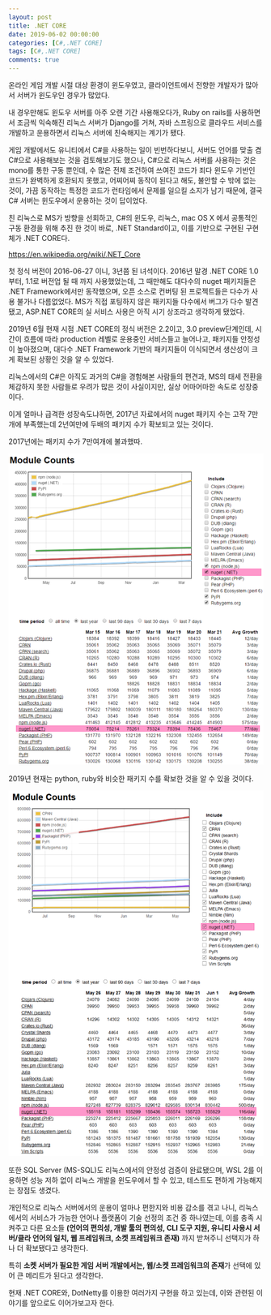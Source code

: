 ```yaml
---
layout: post
title: .NET CORE
date: 2019-06-02 00:00:00
categories: [C#,.NET CORE]
tags: [C#,.NET CORE]
comments: true
---
```


온라인 게임 개발 시절 대상 환경이 윈도우였고, 클라이언트에서 전향한 개발자가 많아서 서버가 윈도우인 경우가 많았다.

내 경우만해도 윈도우 서버를 아주 오랜 기간 사용해오다가, Ruby on rails를 사용하면서 조금씩 익숙해진 리눅스 서버가 Django를 거쳐, 자바 스프링으로 클라우드 서비스를 개발하고 운용하면서 리눅스 서버에 친숙해지는 계기가 됐다.

게임 개발에서도 유니티에서 C#을 사용하는 일이 빈번하다보니,  서버도 언어를 맞출 겸 C#으로 사용해보는 것을 검토해보기도 했으나, C#으로 리눅스 서버를 사용하는 것은 mono를 통한 구동 뿐인데, 수 많은 전제 조건하여 쓰여진 코드가 죄다 윈도우 기반인 코드가 완벽하게 호환되지 못했고, 어찌어찌 동작이 된다고 해도, 불안할 수 밖에 없는 것이, 가끔 동작하는 특정한 코드가 런타임에서 문제를 일으킬 소지가 남기 때문에, 결국 C# 서버는 윈도우에서 운용하는 것이 답이었다.

친 리눅스로 MS가 방향을 선회하고, C#의 윈도우, 리눅스, mac OS X 에서 공통적인 구동 환경을 위해 추진 한 것이 바로, .NET Standard이고, 이를 기반으로 구현된 구현체가 .NET CORE다.

<https://en.wikipedia.org/wiki/.NET_Core>

첫 정식 버전이 2016-06-27 이니, 3년쯤 된 녀석이다.
2016년 말경 .NET CORE 1.0부터, 1.1로 버전업 될 때 까지 사용했었는데, 그 때만해도 대다수의 nuget 패키지들은 .NET Framework에서만 동작했으며, 오픈 소스로 컨버팅 된 프로젝트들은 다수가 사용 불가나 다름없었다. MS가 직접 포팅하지 않은 패키지들 다수에서 버그가 다수 발견됐고, ASP.NET CORE의 실 서비스 사용은 아직 시기 상조라고 생각하게 됐었다.

2019년 6월 현재 시점 .NET CORE의 정식 버전은 2.2이고, 3.0 preview단계인데, 시간이 흐름에 따라 production 레벨로 운용중인 서비스들고 늘어나고, 패키지들 안정성이 높아졌으며, 대다수 .NET Framework 기반의 패키지들이 이식되면서 생산성이 크게 확보된 상황인 것을 알 수 있었다.

리눅스에서의 C#은 아직도 과거의 C#을 경험해본 사람들의 편견과, MS의 태세 전환을 체감하지 못한 사람들로 우려가 많은 것이 사실이지만, 실상 어마어마한 속도로 성장중이다.

이게 얼마나 급격한 성장속도냐하면, 2017년 자료에서의 nuget 패키지 수는 고작 7만개에 부족했는데 2년여만에 두배의 패키지 수가 확보되고 있는 것이다.

2017년에는 패키지 수가 7만여개에 불과했따.

![2017 mar module counts](/images/2017_mar_module_counts.png)

2019년 현재는 python, ruby와 비슷한 패키지 수를 확보한 것을 알 수 있을 것이다.

![2019 may module counts](/images/2019_may_module_counts.png)

또한 SQL Server (MS-SQL)도 리눅스에서의 안정성 검증이 완료됐으며, WSL 2를 이용하면 성능 저하 없이 리눅스 개발을 윈도우에서 할 수 있고, 테스트도 편하게 가능해지는 장점도 생겼다.

개인적으로 리눅스 서버에서의 운용이 얼마나 편한지와 비용 감소를 겪고 나니, 리눅스에서의 서비스가 가능한 언어나 플랫폼이 기술 선정의 조건 중 하나였는데, 이를 충족 시켜주고 다른 요소들 **(언어의 편의성, 개발 툴의 편의성, CLI 도구 지원, 유니티 사용시 서버/클라 언어의 일치, 웹 프레임워크, 소켓 프레임워크 존재)** 까지 받쳐주니 선택지가 하나 더 확보됐다고 생각한다.

특히 **소켓 서버가 필요한 게임 서버 개발에서는, 웹/소켓 프레임워크의 존재**가 선택에 있어 큰 메리트가 된다고 생각한다.

현재 .NET CORE와, DotNetty를 이용한 여러가지 구현을 하고 있는데, 이와 관련된 이야기를 앞으로도 이어가보고자 한다.